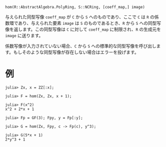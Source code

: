 ```
hom(R::AbstractAlgebra.PolyRing, S::NCRing, [coeff_map,] image)
```

与えられた同型写像 `coeff_map` が `C` から `S` へのものであり、ここで `C` は `R` の係数環であり、与えられた要素 `image` は `S` のものであるとき、`R` から `S` への同型写像を返します。この同型写像は `C` に対して `coeff_map` に制限され、`R` の生成元を `image` に送ります。

係数写像が入力されていない場合、`C` から `S` への標準的な同型写像を呼び出します。もしそのような同型写像が存在しない場合はエラーを投げます。

# 例

```jldoctest
julia> Zx, x = ZZ[:x];

julia> F = hom(Zx, Zx, x + 1);

julia> F(x^2)
x^2 + 2*x + 1

julia> Fp = GF(3); Fpy, y = Fp[:y];

julia> G = hom(Zx, Fpy, c -> Fp(c), y^3);

julia> G(5*x + 1)
2*y^3 + 1
```
